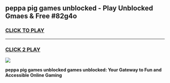 
## peppa pig games unblocked - Play Unblocked Gmaes & Free #82g4o
<h3>
<a href="https://premium.freeplayer.one?title=peppa_pig_games_unblocked&ref=01M">CLICK TO PLAY</a></h3>
<hr>

<h3>
<a href="https://premium.freeplayer.one?title=peppa_pig_games_unblocked&ref=01M">CLICK 2 PLAY</a>
  
</h3>

<a href="https://premium.freeplayer.one?title=peppa_pig_games_unblocked&ref=01M"><img src="https://clearcache.store/games.png"></a>


**peppa pig games unblocked games unblocked: Your Gateway to Fun and Accessible Online Gaming**
